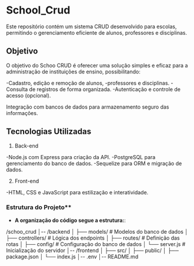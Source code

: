 # School_Crud

Este repositório contém um sistema CRUD desenvolvido para escolas, permitindo o gerenciamento eficiente de alunos, professores e disciplinas.

## Objetivo

O objetivo do Schoo CRUD é oferecer uma solução simples e eficaz para a administração de instituições de ensino, possibilitando:

-Cadastro, edição e remoção de alunos, -professores e disciplinas.
-Consulta de registros de forma organizada.
-Autenticação e controle de acesso (opcional).

Integração com bancos de dados para armazenamento seguro das informações.

## Tecnologias Utilizadas

1. Back-end

-Node.js com Express para criação da API.
-PostgreSQL para gerenciamento do banco de dados.
-Sequelize para ORM e migração de dados.

2. Front-end

-HTML, CSS e JavaScript para estilização e interatividade.


### Estrutura do Projeto**
- **A organização do código segue a estrutura:**: 

/schoo_crud
│-- /backend
│   ├── models/          # Modelos do banco de dados
│   ├── controllers/     # Lógica dos endpoints
│   ├── routes/         # Definição das rotas
│   ├── config/         # Configuração do banco de dados
│   └── server.js       # Inicialização do servidor
│-- /frontend
│   ├── src/
│   ├── public/
│   ├── package.json
│   └── index.js
│-- .env
│-- README.md